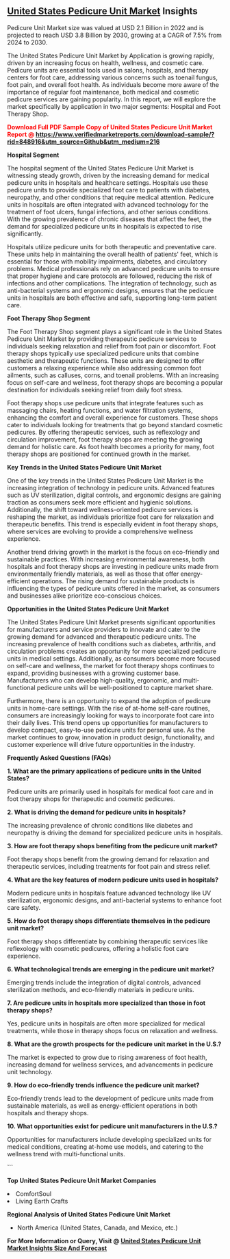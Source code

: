 <h2><a href="https://www.verifiedmarketreports.com/download-sample/?rid=848916&amp;utm_source=Github&amp;utm_medium=216" target="_blank">United States Pedicure Unit Market</a> Insights</h2><p>Pedicure Unit Market size was valued at USD 2.1 Billion in 2022 and is projected to reach USD 3.8 Billion by 2030, growing at a CAGR of 7.5% from 2024 to 2030.</p><p><p>The United States Pedicure Unit Market by Application is growing rapidly, driven by an increasing focus on health, wellness, and cosmetic care. Pedicure units are essential tools used in salons, hospitals, and therapy centers for foot care, addressing various concerns such as toenail fungus, foot pain, and overall foot health. As individuals become more aware of the importance of regular foot maintenance, both medical and cosmetic pedicure services are gaining popularity. In this report, we will explore the market specifically by application in two major segments: Hospital and Foot Therapy Shop.</p><p><strong><p><span class=""><span style="color: #ff0000;"><strong>Download Full PDF Sample Copy of United States Pedicure Unit Market Report</strong> @ </span><a href="https://www.verifiedmarketreports.com/download-sample/?rid=848916&amp;utm_source=Github&amp;utm_medium=216" target="_blank">https://www.verifiedmarketreports.com/download-sample/?rid=848916&amp;utm_source=Github&amp;utm_medium=216</a></span></p></strong></p><p><strong>Hospital Segment</strong></p><p>The hospital segment of the United States Pedicure Unit Market is witnessing steady growth, driven by the increasing demand for medical pedicure units in hospitals and healthcare settings. Hospitals use these pedicure units to provide specialized foot care to patients with diabetes, neuropathy, and other conditions that require medical attention. Pedicure units in hospitals are often integrated with advanced technology for the treatment of foot ulcers, fungal infections, and other serious conditions. With the growing prevalence of chronic diseases that affect the feet, the demand for specialized pedicure units in hospitals is expected to rise significantly.</p><p>Hospitals utilize pedicure units for both therapeutic and preventative care. These units help in maintaining the overall health of patients' feet, which is essential for those with mobility impairments, diabetes, and circulatory problems. Medical professionals rely on advanced pedicure units to ensure that proper hygiene and care protocols are followed, reducing the risk of infections and other complications. The integration of technology, such as anti-bacterial systems and ergonomic designs, ensures that the pedicure units in hospitals are both effective and safe, supporting long-term patient care.</p><p><strong>Foot Therapy Shop Segment</strong></p><p>The Foot Therapy Shop segment plays a significant role in the United States Pedicure Unit Market by providing therapeutic pedicure services to individuals seeking relaxation and relief from foot pain or discomfort. Foot therapy shops typically use specialized pedicure units that combine aesthetic and therapeutic functions. These units are designed to offer customers a relaxing experience while also addressing common foot ailments, such as calluses, corns, and toenail problems. With an increasing focus on self-care and wellness, foot therapy shops are becoming a popular destination for individuals seeking relief from daily foot stress.</p><p>Foot therapy shops use pedicure units that integrate features such as massaging chairs, heating functions, and water filtration systems, enhancing the comfort and overall experience for customers. These shops cater to individuals looking for treatments that go beyond standard cosmetic pedicures. By offering therapeutic services, such as reflexology and circulation improvement, foot therapy shops are meeting the growing demand for holistic care. As foot health becomes a priority for many, foot therapy shops are positioned for continued growth in the market.</p><p><strong>Key Trends in the United States Pedicure Unit Market</strong></p><p>One of the key trends in the United States Pedicure Unit Market is the increasing integration of technology in pedicure units. Advanced features such as UV sterilization, digital controls, and ergonomic designs are gaining traction as consumers seek more efficient and hygienic solutions. Additionally, the shift toward wellness-oriented pedicure services is reshaping the market, as individuals prioritize foot care for relaxation and therapeutic benefits. This trend is especially evident in foot therapy shops, where services are evolving to provide a comprehensive wellness experience.</p><p>Another trend driving growth in the market is the focus on eco-friendly and sustainable practices. With increasing environmental awareness, both hospitals and foot therapy shops are investing in pedicure units made from environmentally friendly materials, as well as those that offer energy-efficient operations. The rising demand for sustainable products is influencing the types of pedicure units offered in the market, as consumers and businesses alike prioritize eco-conscious choices.</p><p><strong>Opportunities in the United States Pedicure Unit Market</strong></p><p>The United States Pedicure Unit Market presents significant opportunities for manufacturers and service providers to innovate and cater to the growing demand for advanced and therapeutic pedicure units. The increasing prevalence of health conditions such as diabetes, arthritis, and circulation problems creates an opportunity for more specialized pedicure units in medical settings. Additionally, as consumers become more focused on self-care and wellness, the market for foot therapy shops continues to expand, providing businesses with a growing customer base. Manufacturers who can develop high-quality, ergonomic, and multi-functional pedicure units will be well-positioned to capture market share.</p><p>Furthermore, there is an opportunity to expand the adoption of pedicure units in home-care settings. With the rise of at-home self-care routines, consumers are increasingly looking for ways to incorporate foot care into their daily lives. This trend opens up opportunities for manufacturers to develop compact, easy-to-use pedicure units for personal use. As the market continues to grow, innovation in product design, functionality, and customer experience will drive future opportunities in the industry.</p><p><strong>Frequently Asked Questions (FAQs)</strong></p><p><strong>1. What are the primary applications of pedicure units in the United States?</strong></p><p>Pedicure units are primarily used in hospitals for medical foot care and in foot therapy shops for therapeutic and cosmetic pedicures.</p><p><strong>2. What is driving the demand for pedicure units in hospitals?</strong></p><p>The increasing prevalence of chronic conditions like diabetes and neuropathy is driving the demand for specialized pedicure units in hospitals.</p><p><strong>3. How are foot therapy shops benefiting from the pedicure unit market?</strong></p><p>Foot therapy shops benefit from the growing demand for relaxation and therapeutic services, including treatments for foot pain and stress relief.</p><p><strong>4. What are the key features of modern pedicure units used in hospitals?</strong></p><p>Modern pedicure units in hospitals feature advanced technology like UV sterilization, ergonomic designs, and anti-bacterial systems to enhance foot care safety.</p><p><strong>5. How do foot therapy shops differentiate themselves in the pedicure unit market?</strong></p><p>Foot therapy shops differentiate by combining therapeutic services like reflexology with cosmetic pedicures, offering a holistic foot care experience.</p><p><strong>6. What technological trends are emerging in the pedicure unit market?</strong></p><p>Emerging trends include the integration of digital controls, advanced sterilization methods, and eco-friendly materials in pedicure units.</p><p><strong>7. Are pedicure units in hospitals more specialized than those in foot therapy shops?</strong></p><p>Yes, pedicure units in hospitals are often more specialized for medical treatments, while those in therapy shops focus on relaxation and wellness.</p><p><strong>8. What are the growth prospects for the pedicure unit market in the U.S.?</strong></p><p>The market is expected to grow due to rising awareness of foot health, increasing demand for wellness services, and advancements in pedicure unit technology.</p><p><strong>9. How do eco-friendly trends influence the pedicure unit market?</strong></p><p>Eco-friendly trends lead to the development of pedicure units made from sustainable materials, as well as energy-efficient operations in both hospitals and therapy shops.</p><p><strong>10. What opportunities exist for pedicure unit manufacturers in the U.S.?</strong></p><p>Opportunities for manufacturers include developing specialized units for medical conditions, creating at-home use models, and catering to the wellness trend with multi-functional units.</p>```</p><p><strong>Top United States Pedicure Unit Market Companies</strong></p><div data-test-id=""><p><li>ComfortSoul</li><li> Living Earth Crafts</li></p><div><strong>Regional Analysis of&nbsp;United States Pedicure Unit Market</strong></div><ul><li dir="ltr"><p dir="ltr">North America&nbsp;(United States, Canada, and Mexico, etc.)</p></li></ul><p><strong>For More Information or Query, Visit @&nbsp;</strong><strong><a href="https://www.verifiedmarketreports.com/product/pedicure-unit-market/?utm_source=Github&amp;utm_medium=216" target="_blank">United States Pedicure Unit Market Insights Size And Forecast</a></strong></p></div>
